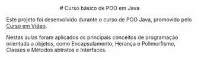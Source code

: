 <div align="center">
  # Curso básico de POO em Java
</div>

Este projeto foi desenvolvido durante o curso de POO Java, promovido pelo [Curso em Vídeo](https://www.cursoemvideo.com).

Nestas aulas foram aplicados os principais conceitos de programação orientada a objetos, como Encapsulamento, Herança e Polimorfismo, Classes e Métodos abtratos e Interfaces.
